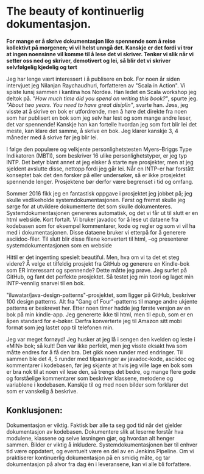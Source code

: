 ﻿# The beauty of kontinuerlig dokumentasjon.
**For mange er å skrive dokumentasjon like spennende som å reise kollektivt på morgenen; vi vil helst unngå det. Kanskje er det fordi vi tror at ingen noensinne vil komme til å lese det vi skriver. Tenker vi slik når vi setter oss ned og skriver, demotivert og lei, så blir det vi skriver selvfølgelig kjedelig og tørt**

Jeg har lenge vært interessert i å publisere en bok. For noen år siden intervjuet jeg Nilanjan Raychaudhuri, forfatteren av "Scala in Action". Vi spiste lunsj sammen i kantina hos Nordea. Han ledet en Scala workshop jeg deltok på. *"How much time did you spend on writing this book?"*, spurte jeg. *"About two years. You need to have great disiplin"*, svarte han. Jøss, jeg visste at å skrive en bok er utfordrende, men å høre det direkte fra noen som har publisert en bok som jeg selv har lest og som mange andre leser, det var spennende! Kanskje han kan fortelle hvordan jeg som fort blir lei det meste, kan klare det samme, å skrive en bok. Jeg klarer kanskje 3, 4 måneder med å skrive før jeg blir lei. 

I følge den populære og velkjente personlighetstesten Myers–Briggs Type Indikatoren (MBTI), som beskriver 16 ulike personlighetstyper, er jeg typ INTP. Det betyr blant annet at jeg elsker å starte nye prosjekter, men at jeg sjeldent avslutte disse, nettopp fordi jeg går lei. Når en INTP-er har forstått konseptet bak det den forsker på eller undersøker, så er ikke prosjektet spennende lenger. Prosjektene bør derfor være begrenset i tid og omfang.

Sommer 2016 fikk jeg en fantastisk oppgave i prosjektet jeg jobbet på; jeg skulle vedlikeholde systemdokumentasjonen. Først og fremst skulle jeg sørge for at utviklere dokumenterte det som skulle dokumenteres. Systemdokumentasjonen genereres automatisk, og det vi får ut til slutt er en html webside. Kort fortalt. Vi bruker javadoc for å lese ut dataene fra kodebasen som for eksempel kommentarer, kode og regler og som vi vil ha med i dokumentasjonen. Disse dataene bruker vi etterpå for å generere asciidoc-filer. Til slutt blir disse filene konvertert til html, –og presenterer systemdokumentasjonen som en webside

Hittil er det ingenting spesielt beautiful. Men, hva om vi ta det et steg videre? Å velge et tilfeldig prosjekt fra GitHub og generere en Kindle-bok som ER interessant og spennende? Dette måtte jeg prøve. Jeg surfet på GitHub, og fant det perfekte prosjektet. Så testet jeg min teori og laget min INTP-vennlig snarvei til en bok.

"iluwatar/java-design-patterns"-prosjektet, som ligger på GitHub, beskriver 100 design patterns. Alt fra "Gang of Four"-patterns til mange andre ukjente patterns er beskrevet her. Etter noen timer hadde jeg første versjon av en bok på min kindle-app. Jeg genererte ikke til html, men til epub, som er en åpen standard for e-bøker. Derfra konverterte jeg til Amazon sitt mobi format som jeg lastet opp til telefonen min.

Jeg var meget fornøyd! Jeg husker at jeg lå i sengen den kvelden og leste i «MIN» bok; så kult! Den var ikke perfekt, men jeg visste eksakt hva som måtte endres for å få den bra. Det gikk noen runder med endringer. Til sammen ble det 4, 5 runder med tilpasninger av javadoc-kode, asciidoc og kommentarer i kodebasen, før jeg skjønte at hvis jeg ville lage en bok som er bra nok til at noen vil lese den, så trengs det bedre, og mange flere gode og forståelige kommentarer som beskriver klassene, metodene og variablene i kodebasen. Kanskje til og med noen bilder som forklarer det som er vanskelig å beskrive.

## Konklusjonen:
Dokumentasjon er viktig. Faktisk bør alle ta seg god tid når det gjelder dokumentasjon av kodebasen. Dokumentere slik at leserne forstår hva modulene, klassene og selve løsningen gjør, og hvordan alt henger sammen. Bilder er viktig å inkludere. Systemdokumentasjonen bør til enhver tid være oppdatert, og eventuelt være en del av en Jenkins Pipeline. Om vi praktiserer kontinuerlig dokumentasjon på en smidig måte, og tar dokumentasjon på alvor fra dag èn i leveransene, kan vi alle bli forfattere. 